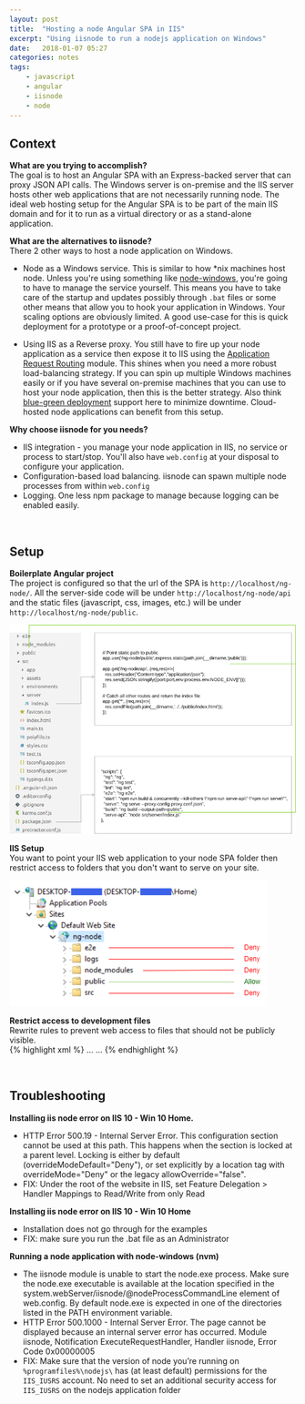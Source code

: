 ```yaml
---
layout: post
title:  "Hosting a node Angular SPA in IIS"
excerpt: "Using iisnode to run a nodejs application on Windows"
date:   2018-01-07 05:27
categories: notes
tags:
    - javascript
    - angular
    - iisnode
    - node
---
```



## Context  

**What are you trying to accomplish?**  
The goal is to host an Angular SPA with an Express-backed server that can proxy JSON API calls.
The Windows server is on-premise and the IIS server hosts other web applications that are not necessarily
running node. The ideal web hosting setup for the Angular SPA is to be part of the main IIS
domain and for it to run as a virtual directory or as a stand-alone application.



**What are the alternatives to iisnode?**  
There 2 other ways to host a node application on Windows.  

* Node as a Windows service. This is similar to how *nix machines host node.  Unless you're using something
like [node-windows](https://github.com/coreybutler/node-windows), you're going to have to manage the
service yourself.  This means you have to take care of the startup and updates possibly through `.bat` files or
some other means that allow you to hook your application in Windows.  Your scaling options are obviously
limited.  A good use-case for this is quick deployment for a prototype or a proof-of-concept project.

* Using IIS as a Reverse proxy. You still have to fire up your node application as a service then expose it
to IIS using the [Application Request Routing](https://www.iis.net/downloads/microsoft/application-request-routing) module.
This shines when you need a more robust load-balancing strategy.  If you can spin up multiple Windows machines
easily or if you have several on-premise machines that you can use to host your node application, then this is
the better strategy.  Also think [blue-green deployment](https://martinfowler.com/bliki/BlueGreenDeployment.html)
support here to minimize downtime.  Cloud-hosted node applications can benefit from this setup.



**Why choose iisnode for you needs?**
* IIS integration - you manage your node application in IIS, no service or process to start/stop.  You'll also have
`web.config` at your disposal to configure your application. 
* Configuration-based load balancing.  iisnode can spawn multiple node processes from within `web.config`
* Logging. One less npm package to manage because logging can be enabled easily.

<p>&nbsp;</p>

## Setup

**Boilerplate Angular project**  
The project is configured so that the url of the SPA is `http://localhost/ng-node/`.
All the server-side code will be under `http://localhost/ng-node/api` and the static files (javascript, css, images, etc.)
will be under `http://localhost/ng-node/public`.
<br />

![Angular Project](/img/iisnode-project.png)

**IIS Setup**  
You want to point your IIS web application to your node SPA folder then restrict access to 
folders that you don't want to serve on your site.
<br />

![IIS Setup](/img/iis-setup.png)



**Restrict access to development files**  
Rewrite rules to prevent web access to files that should not be publicly visible.  
{% highlight xml %}
...
<rewrite>
    <rules>
    <rule name="Block Non Angular Requests" stopProcessing="true">
        <!-- Block all requests that are not under the /public folder -->
        <match url="public/?" negate="true" />
        <action type="CustomResponse" statusCode="404" 
            statusReason="Page not found" 
            statusDescription="Page not found" />
        <conditions logicalGrouping="MatchAll">
            <!-- The root url is /ng-node -->
            <!-- Let these routes through and be handled by the NodeJS Handler rule -->
            <add input="{PATH_INFO}" pattern="/ng-node/api" negate="true" />
            <add input="{PATH_INFO}" pattern="/ng-(node|node/)$" negate="true" />
        </conditions>
    </rule>
    <rule name="NodeJS Handler">
        <conditions>
            <add input="{REQUEST_FILENAME}" matchType="IsFile" negate="True" />
        </conditions>
        <action type="Rewrite" url="src/server/index.js" />
    </rule>
    </rules>
</rewrite>
...
{% endhighlight %}

<p>&nbsp;</p>

## Troubleshooting

**Installing iis node error on IIS 10 - Win 10 Home.**  
* HTTP Error 500.19 - Internal Server Error.  This configuration section cannot be used at this path. This happens when the section is locked at a parent level. Locking is either by default (overrideModeDefault="Deny"), or set explicitly by a location tag with overrideMode="Deny" or the legacy allowOverride="false".
* FIX: Under the root of the website in IIS, set Feature Delegation > Handler Mappings to Read/Write from only Read

**Installing iis node error on IIS 10 - Win 10 Home**  
* Installation does not go through for the examples
* FIX: make sure you run the .bat file as an Administrator

**Running a node application with node-windows (nvm)**  
* The iisnode module is unable to start the node.exe process. Make sure the node.exe executable is available at the location specified in the system.webServer/iisnode/@nodeProcessCommandLine element of web.config. By default node.exe is expected in one of the directories listed in the PATH environment variable.
* HTTP Error 500.1000 - Internal Server Error.  The page cannot be displayed because an internal server error has occurred.  Module iisnode, Notification ExecuteRequestHandler, Handler iisnode, Error Code  0x00000005
* FIX: Make sure that the version of node you’re running on `%programfiles%\nodejs\` has (at least default) permissions for the `IIS_IUSRS` account.  No need to set an additional security access for `IIS_IUSRS` on the nodejs application folder

